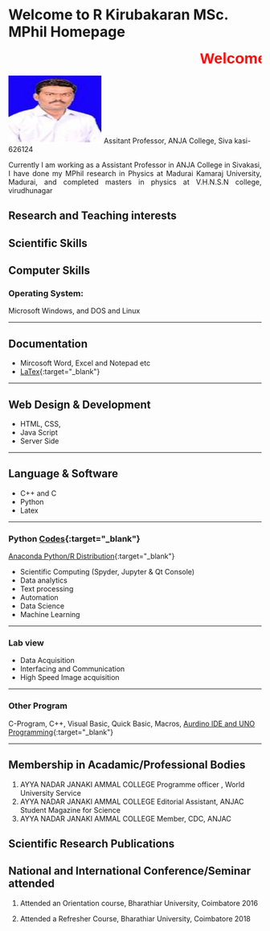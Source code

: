 # Welcome to  R Kirubakaran MSc. MPhil Homepage 

<html>
  <head>
    <title>Title of the document</title>
    <style>
      marquee{
      font-size: 30px;
      font-weight: 800;
      color: #FF0000;
      font-family: sans-serif;
      }
    </style>
  </head>
  <body>
    <marquee> Welcome to  R Kirubakaran MSc. MPhil Homepage</marquee>
  </body>
</html>

![kirubha](kiruba.JPG) Assitant Professor, ANJA College, Siva kasi-626124



<p style='text-align: justify;'>
Currently I am working as a Assistant Professor in ANJA College in Sivakasi, I have done my MPhil research in Physics at Madurai Kamaraj University, Madurai, and completed masters in physics at V.H.N.S.N college, virudhunagar</p>


## Research and Teaching interests
<p style='text-align: justify;'> 
</p>

## Scientific Skills
<p style='text-align: justify;'> 
</p>


## Computer Skills
### Operating System:
Microsoft Windows, and DOS and Linux

------------------------------------

## Documentation 
* Mircosoft Word, Excel and Notepad etc
* [LaTex](https://www.latex-project.org/){:target="_blank"}  
 
-----------------------------------

## Web Design & Development 
* HTML, CSS, 
* Java Script
* Server Side

----------------------------------
 
## Language & Software
* C++ and C
* Python
* Latex

----------------------------------

### Python [Codes](https://github.com/mvku/kirubakaran/blob/master/Python.md){:target="_blank"}
[Anaconda Python/R Distribution](https://www.anaconda.com/distribution/){:target="_blank"}
* Scientific Computing (Spyder, Jupyter & Qt Console)
* Data analytics
* Text processing
* Automation
* Data Science
* Machine Learning

----------------------------------
### Lab view
* Data Acquisition
* Interfacing and Communication
* High Speed Image acquisition

----------------------------------
### Other Program 
C-Program, C++, Visual Basic, Quick Basic, Macros, [Aurdino IDE and UNO Programming](https://www.arduino.cc/en/Guide/ArduinoUno){:target="_blank"}

----------------------------------
## Membership in Acadamic/Professional Bodies

1.	AYYA NADAR JANAKI AMMAL COLLEGE	Programme officer , World University Service
2.	AYYA NADAR JANAKI AMMAL COLLEGE	Editorial Assistant, ANJAC Student Magazine for Science
3.	AYYA NADAR JANAKI AMMAL COLLEGE	Member, CDC, ANJAC

## Scientific Research Publications 


## National and International Conference/Seminar attended

1.	Attended an Orientation course, Bharathiar University, Coimbatore 2016

2.	Attended a Refresher Course, Bharathiar University, Coimbatore 2018
